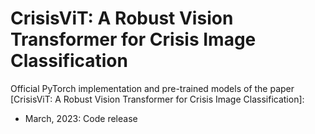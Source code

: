 # CrisisViT: A Robust Vision Transformer for Crisis Image Classification
Official PyTorch implementation and pre-trained models of the paper [CrisisViT: A Robust Vision Transformer for Crisis Image Classification]:

- March, 2023: Code release

